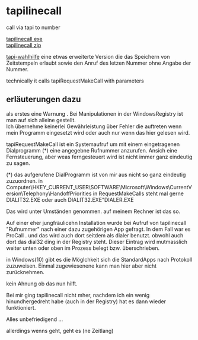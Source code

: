 # tapilinecall
call via tapi to number

[tapilinecall exe](tapilinecall.exe)  
[tapilinecall zip](tapilinecall.zip)  

[tapi-wahlhilfe](tapi-wahlhilfe.zip) eine etwas erweiterte Version die das Speichern von Zeitstempeln erlaubt sowie den Anruf des letzen Nummer ohne Angabe der Nummer. 


technically it calls tapiRequestMakeCall with parameters



## erläuterungen dazu  

als erstes eine Warnung . Bei Manipulationen in der WindowsRegistry ist man auf sich alleine gestellt.  
Ich übernehme keinerlei Gewährleistung über Fehler die auftreten wenn mein Programm eingesetzt wird oder auch nur wenn das hier gelesen wird.  


tapiRequestMakeCall ist ein Systemaufruf um mit einem eingetragenen Dialprogramm (*) eine angegebne Rufnummer anzurufen.  Ansich eine Fernsteuerung, aber weas ferngesteuert wird ist nicht immer ganz eindeutig zu sagen.

(*) das aufgerufene DialProgramm ist von mir aus nicht so ganz eindeutig zuzuordnen.
in Computer\HKEY_CURRENT_USER\SOFTWARE\Microsoft\Windows\CurrentVersion\Telephony\HandoffPriorities
in RequestMakeCalls steht mal gerne DIALIT32.EXE oder auch DIALIT32.EXE"DIALER.EXE

Das wird unter Umständen genommen. auf meinem Rechner ist das so.

Auf einer eher jungfräulicehn Installation wurde bei Aufruf von tapilinecall "Rufnummer" nach einer dazu zugehörigen App gefragt.
In dem Fall war es ProCall . und das wird auch dort seitdem als dialer benutzt. obwohl auch dort das dial32 ding in der Registry steht.
Dieser Eintrag wird mutmasslich weiter unten oder oben im Prozess belegt bzw. überschrieben.

in Windows(10) gibt es die Möglchkeit sich die StandardApps nach Protokoll zuzuweisen. Einmal zugewiesenene kann man hier aber nicht zurücknehmen.

kein Ahnung ob das nun hilft.

Bei mir ging tapilinecall nicht mher, nachdem ich ein wenig hinundhergedreht habe (auch in der Registry) hat es dann wieder funktioniert.

Alles unbefriedigend ...

allerdings wenns geht, geht es (ne Zeitlang)






